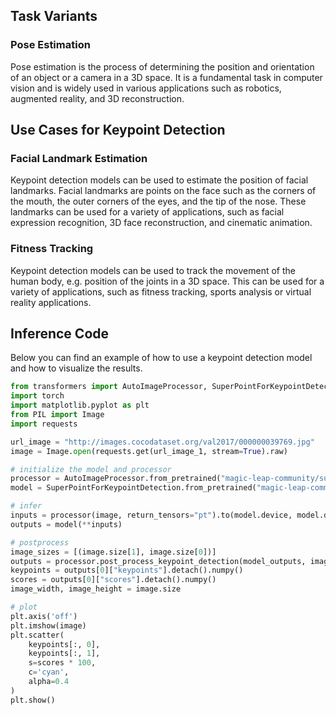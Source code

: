 ## Task Variants

### Pose Estimation

Pose estimation is the process of determining the position and orientation of an object or a camera in a 3D space. It is a fundamental task in computer vision and is widely used in various applications such as robotics, augmented reality, and 3D reconstruction.

## Use Cases for Keypoint Detection

### Facial Landmark Estimation

Keypoint detection models can be used to estimate the position of facial landmarks. Facial landmarks are points on the face such as the corners of the mouth, the outer corners of the eyes, and the tip of the nose. These landmarks can be used for a variety of applications, such as facial expression recognition, 3D face reconstruction, and cinematic animation.

### Fitness Tracking

Keypoint detection models can be used to track the movement of the human body, e.g. position of the joints in a 3D space. This can be used for a variety of applications, such as fitness tracking, sports analysis or virtual reality applications.

## Inference Code

Below you can find an example of how to use a keypoint detection model and how to visualize the results.

```python
from transformers import AutoImageProcessor, SuperPointForKeypointDetection
import torch
import matplotlib.pyplot as plt
from PIL import Image
import requests

url_image = "http://images.cocodataset.org/val2017/000000039769.jpg"
image = Image.open(requests.get(url_image_1, stream=True).raw)

# initialize the model and processor
processor = AutoImageProcessor.from_pretrained("magic-leap-community/superpoint")
model = SuperPointForKeypointDetection.from_pretrained("magic-leap-community/superpoint")

# infer
inputs = processor(image, return_tensors="pt").to(model.device, model.dtype)
outputs = model(**inputs)

# postprocess
image_sizes = [(image.size[1], image.size[0])]
outputs = processor.post_process_keypoint_detection(model_outputs, image_sizes)
keypoints = outputs[0]["keypoints"].detach().numpy()
scores = outputs[0]["scores"].detach().numpy()
image_width, image_height = image.size

# plot
plt.axis('off')
plt.imshow(image)
plt.scatter(
    keypoints[:, 0],
    keypoints[:, 1],
    s=scores * 100,
    c='cyan',
    alpha=0.4
)
plt.show()
```
